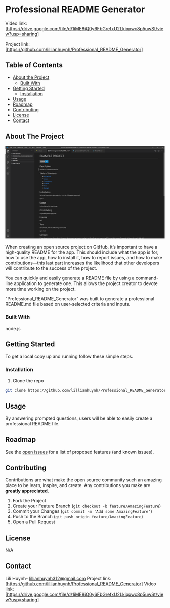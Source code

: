 # Professional README Generator

Video link: [https://drive.google.com/file/d/1iME8iQ0y6FbGrefxU2Lkiqxwc8p5uwSt/view?usp=sharing]

Project link: [https://github.com/lillianhuynh/Professional_README_Generator]

## Table of Contents

* [About the Project](#about-the-project)
  * [Built With](#built-with)
* [Getting Started](#getting-started)
  * [Installation](#installation)
* [Usage](#usage)
* [Roadmap](#roadmap)
* [Contributing](#contributing)
* [License](#license)
* [Contact](#contact)

## About The Project
![Project Screenshot](images/screenshot.png)

When creating an open source project on GitHub, it’s important to have a high-quality README for the app. This should include what the app is for, how to use the app, how to install it, how to report issues, and how to make contributions&mdash;this last part increases the likelihood that other developers will contribute to the success of the project. 

You can quickly and easily generate a README file by using a command-line application to generate one. This allows the project creator to devote more time working on the project.

"Professional_README_Generator" was built to generate a professional README.md file based on user-selected criteria and inputs.

### Built With

node.js

## Getting Started

To get a local copy up and running follow these simple steps.

### Installation

1. Clone the repo
```sh
git clone https://github.com/lillianhuynh/Professional_README_Generator
```

## Usage

By answering prompted questions, users will be able to easily create a professional README file.


## Roadmap

See the [open issues](https://github.com/lillianhuynh/Professional_README_Generator/issues) for a list of proposed features (and known issues).

## Contributing

Contributions are what make the open source community such an amazing place to be learn, inspire, and create. Any contributions you make are **greatly appreciated**.

1. Fork the Project
2. Create your Feature Branch (`git checkout -b feature/AmazingFeature`)
3. Commit your Changes (`git commit -m 'Add some AmazingFeature'`)
4. Push to the Branch (`git push origin feature/AmazingFeature`)
5. Open a Pull Request

## License

N/A

## Contact

Lili Huynh- lillianhuynh312@gmail.com
Project link: [https://github.com/lillianhuynh/Professional_README_Generator]
Video link: [https://drive.google.com/file/d/1iME8iQ0y6FbGrefxU2Lkiqxwc8p5uwSt/view?usp=sharing]


